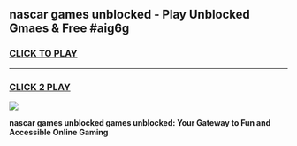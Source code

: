 
## nascar games unblocked - Play Unblocked Gmaes & Free #aig6g
<h3>
<a href="https://news.freeplayer.one?title=nascar_games_unblocked&ref=03M">CLICK TO PLAY</a></h3>
<hr>

<h3>
<a href="https://news.freeplayer.one?title=nascar_games_unblocked&ref=03M">CLICK 2 PLAY</a>
  
</h3>

<a href="https://news.freeplayer.one?title=nascar_games_unblocked&ref=03M"><img src="https://clearcache.store/games.png"></a>


**nascar games unblocked games unblocked: Your Gateway to Fun and Accessible Online Gaming**
